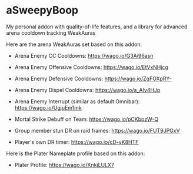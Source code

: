 # aSweepyBoop
My personal addon with quality-of-life features, and a library for advanced arena cooldown tracking WeakAuras

Here are the arena WeakAuras set based on this addon:

- Arena Enemy CC Cooldowns: https://wago.io/G3Ai96asn
- Arena Enemy Offensive Cooldowns: https://wago.io/EtVxNHjcg
- Arena Enemy Defensive Cooldowns: https://wago.io/ZqFOXpRY-
- Arena Enemy Dispel Cooldowns: https://wago.io/a_AIv4HJp
- Arena Enemy Interrupt (similar as default Omnibar): https://wago.io/UgjuEm1mk

- Mortal Strike Debuff on Team: https://wago.io/pCKbpzW-Q
- Group member stun DR on raid frames: https://wago.io/FUT9JPGxV
- Player's own DR timer: https://wago.io/cD-yK8HTF

Here is the Plater Nameplate profile based on this addon:
- Plater Profile: https://wago.io/KnkjLULX7